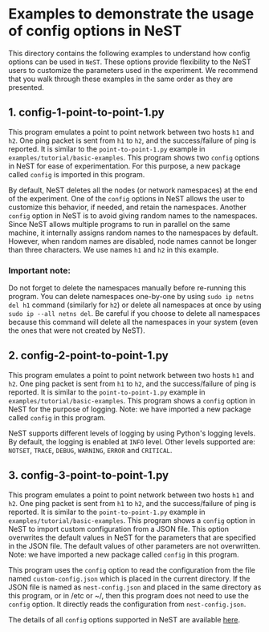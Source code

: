 # Examples to demonstrate the usage of config options in NeST

This directory contains the following examples to understand how config
options can be used in `NeST`. These options provide flexibility to the NeST
users to customize the parameters used in the experiment. We recommend that
you walk through these examples in the same order as they are presented.

## 1. config-1-point-to-point-1.py
This program emulates a point to point network between two hosts `h1` and
`h2`. One ping packet is sent from `h1` to `h2`, and the success/failure
of ping is reported. It is similar to the `point-to-point-1.py` example in
`examples/tutorial/basic-examples`. This program shows two `config` options
in NeST for ease of experimentation. For this purpose, a new package called
`config` is imported in this program.

By default, NeST deletes all the nodes (or network namespaces) at the end of
the experiment. One of the `config` options in NeST allows the user to
customize this behavior, if needed, and retain the namespaces. Another `config`
option in NeST is to avoid giving random names to the namespaces. Since NeST
allows multiple programs to run in parallel on the same machine, it internally
assigns random names to the namespaces by default. However, when random names
are disabled, node names cannot be longer than three characters. We use names
`h1` and `h2` in this example.

### Important note:
Do not forget to delete the namespaces manually before re-running this program.
You can delete namespaces one-by-one by using `sudo ip netns del h1` command
(similarly for `h2`) or delete all namespaces at once by using
`sudo ip --all netns del`. Be careful if you choose to delete all namespaces
because this command will delete all the namespaces in your system (even the
ones that were not created by NeST).

## 2. config-2-point-to-point-1.py
This program emulates a point to point network between two hosts `h1` and
`h2`. One ping packet is sent from `h1` to `h2`, and the success/failure
of ping is reported. It is similar to the `point-to-point-1.py` example in
`examples/tutorial/basic-examples`. This program shows a `config` option
in NeST for the purpose of logging. Note: we have imported a new package
called `config` in this program.

NeST supports different levels of logging by using Python's logging levels.
By default, the logging is enabled at `INFO` level. Other levels supported are:
`NOTSET`, `TRACE`, `DEBUG`, `WARNING`, `ERROR` and `CRITICAL`.

## 3. config-3-point-to-point-1.py
This program emulates a point to point network between two hosts `h1` and
`h2`. One ping packet is sent from `h1` to `h2`, and the success/failure
of ping is reported. It is similar to the `point-to-point-1.py` example in
`examples/tutorial/basic-examples`. This program shows a `config` option in
NeST to import custom configuration from a JSON file. This option overwrites
the default values in NeST for the parameters that are specified in the JSON
file. The default values of other parameters are not overwritten. Note: we
have imported a new package called `config` in this program.

This program uses the `config` option to read the configuration from the file
named `custom-config.json` which is placed in the current directory. If the
JSON file is named as `nest-config.json` and placed in the same directory as
this program, or in /etc or ~/, then this program does not need to use the
`config` option. It directly reads the configuration from `nest-config.json`.

The details of all `config` options supported in NeST are available [here](http://nest.nitk.ac.in/docs/master/user/config.html).
